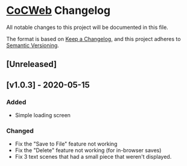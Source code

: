 # [CoCWeb](../..) Changelog

All notable changes to this project will be documented in this file.

The format is based on [Keep a Changelog](https://keepachangelog.com/en/1.0.0/),
and this project adheres to [Semantic Versioning](https://semver.org/spec/v2.0.0.html).

## [Unreleased]

## [v1.0.3] - 2020-05-15

### Added

- Simple loading screen

### Changed

- Fix the "Save to File" feature not working
- Fix the "Delete" feature not working (for in-browser saves)
- Fix 3 text scenes that had a small piece that weren't displayed.
